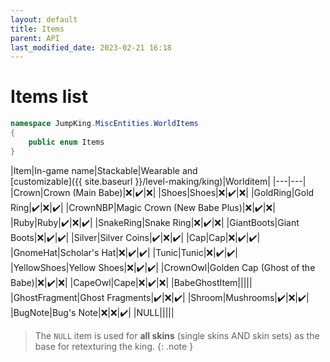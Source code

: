 ```yaml
---
layout: default
title: Items
parent: API
last_modified_date: 2023-02-21 16:18
---
```


# Items list

```cs
namespace JumpKing.MiscEntities.WorldItems
{
    public enum Items
}
```

|Item|In-game name|Stackable|Wearable and<br>[customizable]({{ site.baseurl }}/level-making/king)|Worlditem|
|---|---|
|Crown|Crown (Main Babe)|❌|✔️|❌|
|Shoes|Shoes|❌|✔️|❌|
|GoldRing|Gold Ring|✔️|❌|✔️|
|CrownNBP|Magic Crown (New Babe Plus)|❌|✔️|❌|
|Ruby|Ruby|✔️|❌|✔️|
|SnakeRing|Snake Ring|❌|✔️|❌|
|GiantBoots|Giant Boots|❌|✔️|✔️|
|Silver|Silver Coins|✔️|❌|✔️|
|Cap|Cap|❌|✔️|✔️|
|GnomeHat|Scholar's Hat|❌|✔️|✔️|
|Tunic|Tunic|❌|✔️|✔️|
|YellowShoes|Yellow Shoes|❌|✔️|✔️|
|CrownOwl|Golden Cap (Ghost of the Babe)|❌|✔️|❌|
|CapeOwl|Cape|❌|✔️|❌|
|BabeGhostItem|||||
|GhostFragment|Ghost Fragments|✔️|❌|✔️|
|Shroom|Mushrooms|✔️|❌|✔️|
|BugNote|Bug's Note|❌|❌|✔️|
|NULL|||||

> The `NULL` item is used for **all skins** (single skins AND skin sets) as the base for retexturing the king.
{: .note }
